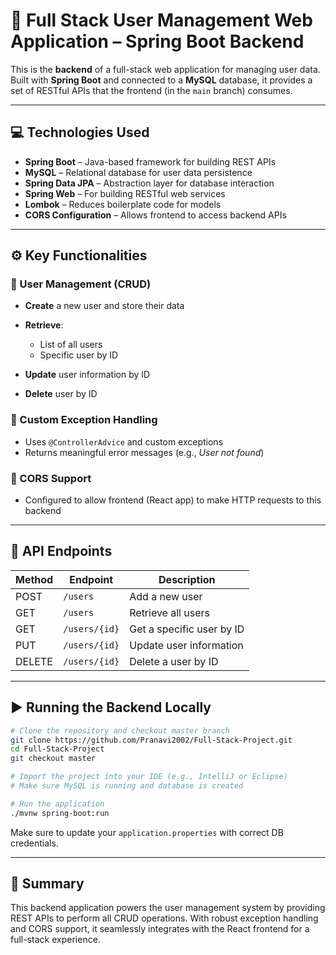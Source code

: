 # 🔧 Full Stack User Management Web Application – Spring Boot Backend

This is the **backend** of a full-stack web application for managing user data. Built with **Spring Boot** and connected to a **MySQL** database, it provides a set of RESTful APIs that the frontend (in the `main` branch) consumes.

---

## 💻 Technologies Used

* **Spring Boot** – Java-based framework for building REST APIs
* **MySQL** – Relational database for user data persistence
* **Spring Data JPA** – Abstraction layer for database interaction
* **Spring Web** – For building RESTful web services
* **Lombok** – Reduces boilerplate code for models
* **CORS Configuration** – Allows frontend to access backend APIs

---

## ⚙️ Key Functionalities

### 👥 User Management (CRUD)

* **Create** a new user and store their data
* **Retrieve**:

  * List of all users
  * Specific user by ID
* **Update** user information by ID
* **Delete** user by ID

### 🚫 Custom Exception Handling

* Uses `@ControllerAdvice` and custom exceptions
* Returns meaningful error messages (e.g., *User not found*)

### 🔗 CORS Support

* Configured to allow frontend (React app) to make HTTP requests to this backend

---

## 📑 API Endpoints

| Method | Endpoint      | Description               |
| ------ | ------------- | ------------------------- |
| POST   | `/users`      | Add a new user            |
| GET    | `/users`      | Retrieve all users        |
| GET    | `/users/{id}` | Get a specific user by ID |
| PUT    | `/users/{id}` | Update user information   |
| DELETE | `/users/{id}` | Delete a user by ID       |

---

## ▶️ Running the Backend Locally

```bash
# Clone the repository and checkout master branch
git clone https://github.com/Pranavi2002/Full-Stack-Project.git
cd Full-Stack-Project
git checkout master

# Import the project into your IDE (e.g., IntelliJ or Eclipse)
# Make sure MySQL is running and database is created

# Run the application
./mvnw spring-boot:run
```

Make sure to update your `application.properties` with correct DB credentials.

---

## 📝 Summary

This backend application powers the user management system by providing REST APIs to perform all CRUD operations. With robust exception handling and CORS support, it seamlessly integrates with the React frontend for a full-stack experience.
